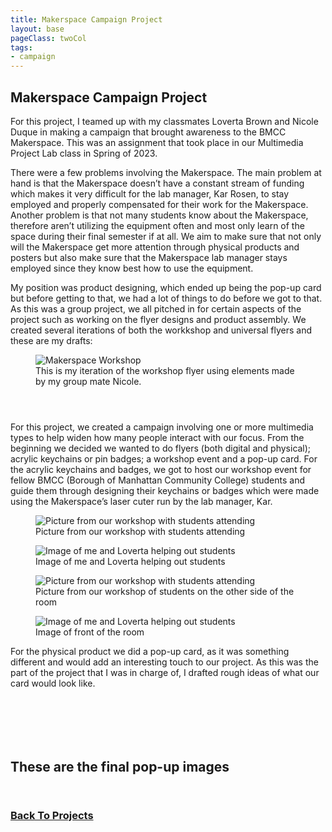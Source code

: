 ```yaml
---
title: Makerspace Campaign Project
layout: base
pageClass: twoCol
tags:
- campaign
---
```

<section class="project-description">
<h1>
Makerspace Campaign Project
</h1>
<p>
For this project, I teamed up with my classmates Loverta Brown and Nicole Duque in making a campaign that brought awareness to the BMCC Makerspace. This was an assignment that took place in our Multimedia Project Lab class in Spring of 2023. 
</p>
<p>
There were a few problems involving the Makerspace. The main problem at hand is that the Makerspace doesn’t have a constant stream of funding which makes it very difficult for the lab manager, Kar Rosen, to stay employed and properly compensated for their work for the Makerspace. Another problem is that not many students know about the Makerspace, therefore aren’t utilizing the equipment often and most only learn of the space during their final semester if at all. We aim to make sure that not only will the Makerspace get more attention through physical products and posters but also make sure that the Makerspace lab manager stays employed since they know best how to use the equipment. 
</p>

<p>My position was product designing, which ended up being the pop-up card but before getting to that, we had a lot of things to do before we got to that. As this was a group project, we all pitched in for certain aspects of the project such as working on the flyer designs and product assembly.  We created several iterations of both the workkshop and universal flyers and these are my drafts:  </p>

<section class="project-img">
<figure>
<img src="/images/workshop_flyer.jpg" alt="Makerspace Workshop">
<figcaption>This is my iteration of the workshop flyer using elements made by my group mate Nicole.</figcaption>
</img>
</figure>
<figure>
<img src="/images/universalflyerver1.jpg" alt="">
<figcaption></figcaption>
</img>
</figure>
<figure>
<img src="/images/universalflyerver2.jpg" alt="">
<figcaption></figcaption>
</img>
</figure>
<figure>
<img src="/images/universalflyerver3.jpg" alt="">
<figcaption></figcaption>
</img>
</figure>
</section>
<p>    For this project, we created a campaign involving one or more multimedia types to help widen how many people interact with our focus. From the beginning we decided we wanted to do flyers (both digital and physical); acrylic keychains or pin badges; a workshop event and a pop-up card. For the acrylic keychains and badges, we got to host our workshop event for fellow BMCC (Borough of Manhattan Community College) students and guide them through designing their keychains or badges which were made using the Makerspace’s laser cuter run by the lab manager, Kar. </p>
<section class="project-img">
<figure>
<img src="/images/wide view.png" alt="Picture from our workshop with students attending">
<figcaption>Picture from our workshop with students attending</figcaption>
</img>
</figure>
<figure>
<img src="/images/with students.png" alt="Image of me and Loverta helping out students">
<figcaption>Image of me and Loverta helping out students</figcaption>
</img>
</figure>
<figure>
<img src="/images/workshopimage20.png" alt="Picture from our workshop with students attending">
<figcaption>Picture from our workshop of students on the other side of the room</figcaption>
</img>
</figure>
<figure>
<img src="/images/workshopimage.png" alt="Image of me and Loverta helping out students">
<figcaption>Image of front of the room</figcaption>
</img>
</figure>
</section>

<p>For the physical product we did a pop-up card, as it was something different and would add an interesting touch to our project. As this was the part of the project that I was in charge of, I drafted rough ideas of what our card would look like.</p>
<section class="project-img">
<figure>
<img src="/images/firstsketch.JPG" alt="">
<figcaption></figcaption>
</img>
</figure>
<figure>
<img src="/images/cardpopup.jpg" alt="">
<figcaption></figcaption>
</img>
</figure>
<figure>
<img src="/images/popupsketch.jpg" alt="">
<figcaption></figcaption>
</img>
</figure>
<figure>
<img src="/images/popupsketch2.JPG" alt="">
<figcaption></figcaption>
</img>
</figure>
<figure>
<img src="/images/pop-up.jpg.jpg" alt="">
<figcaption></figcaption>
</img>
</figure>
<figure>
<img src="/images/pop-up1.jpg.jpg" alt="">
<figcaption></figcaption>
</img>
</figure>
</section>
<h2>These are the final pop-up images</h2>
<section class="project-img">
<figure>
<img src="/images/finalpopup1,jpg.jpg" alt="">
<figcaption></figcaption>
</img>
</figure>
<figure>
<img src="/images/finalpopup2.jpg" alt="">
<figcaption></figcaption>
</img>
</figure>
</section>

</section>

<div class="back-button">
<h3><a href="/projects">Back To Projects</a></h3>
</div>